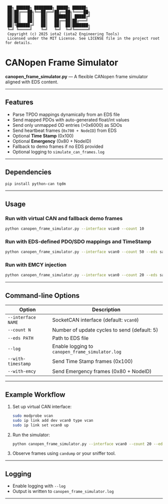 ```
 ██╗ ██████╗ ████████╗ █████╗ ██████╗
 ██║██╔═══██╗╚══██╔══╝██╔══██╗╚════██╗
 ██║██║   ██║   ██║   ███████║ █████╔╝
 ██║██║   ██║   ██║   ██╔══██║██╔═══╝
 ██║╚██████╔╝   ██║   ██║  ██║███████╗
 ╚═╝ ╚═════╝    ╚═╝   ╚═╝  ╚═╝╚══════╝
 Copyright (c) 2025 iota2 (iota2 Engineering Tools)
 Licensed under the MIT License. See LICENSE file in the project root for details.
```

# CANopen Frame Simulator

**canopen_frame_simulator.py** — A flexible CANopen frame simulator aligned with EDS content.

---

## Features

- Parse TPDO mappings dynamically from an EDS file
- Send mapped PDOs with auto-generated float/int values
- Send only unmapped OD entries (>0x6000) as SDOs
- Send heartbeat frames (`0x700 + NodeID`) from EDS
- Optional **Time Stamp** (0x100)
- Optional **Emergency** (0x80 + NodeID)
- Fallback to demo frames if no EDS provided
- Optional logging to `simulate_can_frames.log`

---

## Dependencies

```bash
pip install python-can tqdm
```

---

## Usage

### Run with virtual CAN and fallback demo frames
```bash
python canopen_frame_simulator.py --interface vcan0 --count 10
```

### Run with EDS-defined PDO/SDO mappings and TimeStamp
```bash
python canopen_frame_simulator.py --interface vcan0 --count 50 --eds sample_device.eds --with-timestamp
```

### Run with EMCY injection
```bash
python canopen_frame_simulator.py --interface vcan0 --count 20 --eds sample_device.eds --with-emcy
```

---

## Command-line Options

| Option             | Description |
|--------------------|-------------|
| `--interface NAME` | SocketCAN interface (default: `vcan0`) |
| `--count N`        | Number of update cycles to send (default: 5) |
| `--eds PATH`       | Path to EDS file |
| `--log`            | Enable logging to `canopen_frame_simulator.log` |
| `--with-timestamp` | Send Time Stamp frames (0x100) |
| `--with-emcy`      | Send Emergency frames (0x80 + NodeID) |

---

## Example Workflow

1. Set up virtual CAN interface:
   ```bash
   sudo modprobe vcan
   sudo ip link add dev vcan0 type vcan
   sudo ip link set vcan0 up
   ```

2. Run the simulator:
   ```bash
   python canopen_frame_simulator.py --interface vcan0 --count 20 --eds sample_device.eds --with-timestamp --with-emcy
   ```

3. Observe frames using `candump` or your sniffer tool.

---

## Logging

- Enable logging with `--log`
- Output is written to `canopen_frame_simulator.log`

---